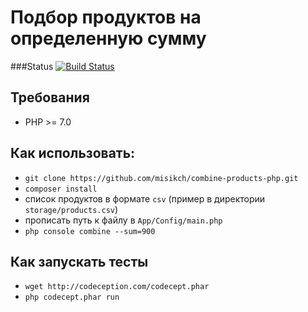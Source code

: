 # Подбор продуктов на определенную сумму

###Status
[![Build Status](https://travis-ci.org/misikch/combine-products-php.svg?branch=master)](https://travis-ci.org/misikch/combine-products-php)

## Требования

* PHP >= 7.0

## Как использовать:
* `git clone https://github.com/misikch/combine-products-php.git`
* `composer install`
* список продуктов в формате `csv` (пример в директории `storage/products.csv`)
* прописать путь к файлу в `App/Config/main.php`
* `php console combine --sum=900`

## Как запускать тесты
* `wget http://codeception.com/codecept.phar`
* `php codecept.phar run`